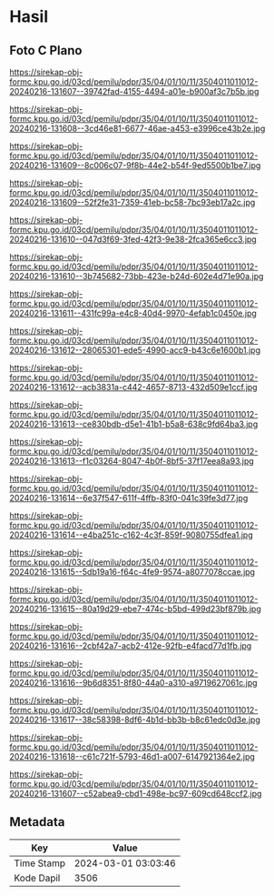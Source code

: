 # Hasil

## Foto C Plano

https://sirekap-obj-formc.kpu.go.id/03cd/pemilu/pdpr/35/04/01/10/11/3504011011012-20240216-131607--39742fad-4155-4494-a01e-b900af3c7b5b.jpg

https://sirekap-obj-formc.kpu.go.id/03cd/pemilu/pdpr/35/04/01/10/11/3504011011012-20240216-131608--3cd46e81-6677-46ae-a453-e3996ce43b2e.jpg

https://sirekap-obj-formc.kpu.go.id/03cd/pemilu/pdpr/35/04/01/10/11/3504011011012-20240216-131609--8c006c07-9f8b-44e2-b54f-9ed5500b1be7.jpg

https://sirekap-obj-formc.kpu.go.id/03cd/pemilu/pdpr/35/04/01/10/11/3504011011012-20240216-131609--52f2fe31-7359-41eb-bc58-7bc93eb17a2c.jpg

https://sirekap-obj-formc.kpu.go.id/03cd/pemilu/pdpr/35/04/01/10/11/3504011011012-20240216-131610--047d3f69-3fed-42f3-9e38-2fca365e6cc3.jpg

https://sirekap-obj-formc.kpu.go.id/03cd/pemilu/pdpr/35/04/01/10/11/3504011011012-20240216-131610--3b745682-73bb-423e-b24d-602e4d71e90a.jpg

https://sirekap-obj-formc.kpu.go.id/03cd/pemilu/pdpr/35/04/01/10/11/3504011011012-20240216-131611--431fc99a-e4c8-40d4-9970-4efab1c0450e.jpg

https://sirekap-obj-formc.kpu.go.id/03cd/pemilu/pdpr/35/04/01/10/11/3504011011012-20240216-131612--28065301-ede5-4990-acc9-b43c6e1600b1.jpg

https://sirekap-obj-formc.kpu.go.id/03cd/pemilu/pdpr/35/04/01/10/11/3504011011012-20240216-131612--acb3831a-c442-4657-8713-432d509e1ccf.jpg

https://sirekap-obj-formc.kpu.go.id/03cd/pemilu/pdpr/35/04/01/10/11/3504011011012-20240216-131613--ce830bdb-d5e1-41b1-b5a8-638c9fd64ba3.jpg

https://sirekap-obj-formc.kpu.go.id/03cd/pemilu/pdpr/35/04/01/10/11/3504011011012-20240216-131613--f1c03264-8047-4b0f-8bf5-37f17eea8a93.jpg

https://sirekap-obj-formc.kpu.go.id/03cd/pemilu/pdpr/35/04/01/10/11/3504011011012-20240216-131614--6e37f547-611f-4ffb-83f0-041c39fe3d77.jpg

https://sirekap-obj-formc.kpu.go.id/03cd/pemilu/pdpr/35/04/01/10/11/3504011011012-20240216-131614--e4ba251c-c162-4c3f-859f-9080755dfea1.jpg

https://sirekap-obj-formc.kpu.go.id/03cd/pemilu/pdpr/35/04/01/10/11/3504011011012-20240216-131615--5db19a16-f64c-4fe9-9574-a8077078ccae.jpg

https://sirekap-obj-formc.kpu.go.id/03cd/pemilu/pdpr/35/04/01/10/11/3504011011012-20240216-131615--80a19d29-ebe7-474c-b5bd-499d23bf879b.jpg

https://sirekap-obj-formc.kpu.go.id/03cd/pemilu/pdpr/35/04/01/10/11/3504011011012-20240216-131616--2cbf42a7-acb2-412e-92fb-e4facd77d1fb.jpg

https://sirekap-obj-formc.kpu.go.id/03cd/pemilu/pdpr/35/04/01/10/11/3504011011012-20240216-131616--9b6d8351-8f80-44a0-a310-a9719627061c.jpg

https://sirekap-obj-formc.kpu.go.id/03cd/pemilu/pdpr/35/04/01/10/11/3504011011012-20240216-131617--38c58398-8df6-4b1d-bb3b-b8c61edc0d3e.jpg

https://sirekap-obj-formc.kpu.go.id/03cd/pemilu/pdpr/35/04/01/10/11/3504011011012-20240216-131618--c61c721f-5793-46d1-a007-6147921364e2.jpg

https://sirekap-obj-formc.kpu.go.id/03cd/pemilu/pdpr/35/04/01/10/11/3504011011012-20240216-131607--c52abea9-cbd1-498e-bc97-609cd648ccf2.jpg


## Metadata

| Key        | Value               |
| ---------- | ------------------- |
| Time Stamp | 2024-03-01 03:03:46 |
| Kode Dapil | 3506                |



